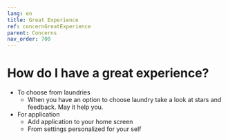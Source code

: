 ```yaml
---
lang: en
title: Great Experience
ref: concernGreatExperience
parent: Concerns
nav_order: 700
---
```


# How do I have a great experience?
* To choose from laundries
  * When you have an option to choose laundry take a look at stars and feedback. May it help you. 
* For application
  * Add application to your home screen
  * From settings personalized for your self